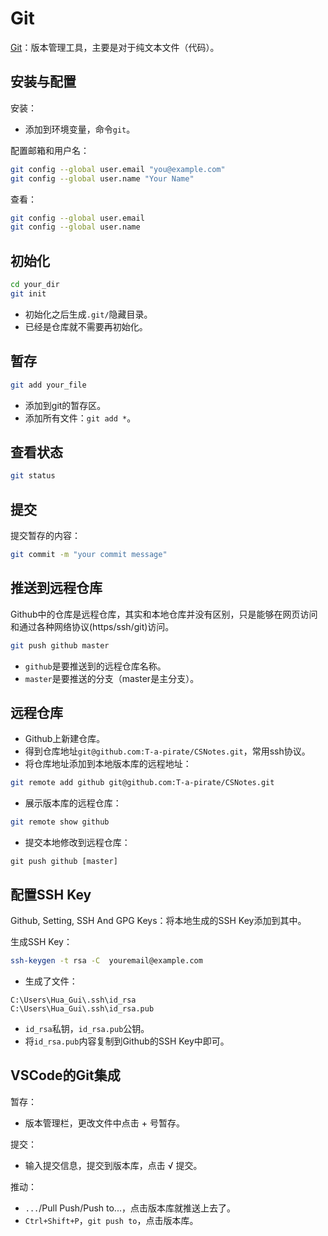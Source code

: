 # Git

[Git](https://git-scm.com/)：版本管理工具，主要是对于纯文本文件（代码）。

## 安装与配置

安装：
- 添加到环境变量，命令`git`。

配置邮箱和用户名：
```bash
git config --global user.email "you@example.com"
git config --global user.name "Your Name"
```
查看：
```bash
git config --global user.email
git config --global user.name
```

## 初始化

```bash
cd your_dir
git init
```
- 初始化之后生成`.git/`隐藏目录。
- 已经是仓库就不需要再初始化。

## 暂存

```bash
git add your_file
```
- 添加到git的暂存区。
- 添加所有文件：`git add *`。

## 查看状态

```bash
git status
```

## 提交

提交暂存的内容：
```bash
git commit -m "your commit message"
```

## 推送到远程仓库

Github中的仓库是远程仓库，其实和本地仓库并没有区别，只是能够在网页访问和通过各种网络协议(https/ssh/git)访问。

```bash
git push github master
```
- `github`是要推送到的远程仓库名称。
- `master`是要推送的分支（master是主分支）。

## 远程仓库

- Github上新建仓库。
- 得到仓库地址`git@github.com:T-a-pirate/CSNotes.git`，常用ssh协议。
- 将仓库地址添加到本地版本库的远程地址：
```bash
git remote add github git@github.com:T-a-pirate/CSNotes.git
```
- 展示版本库的远程仓库：
```bash
git remote show github
```
- 提交本地修改到远程仓库：
```
git push github [master]
```

## 配置SSH Key

Github, Setting, SSH And GPG Keys：将本地生成的SSH Key添加到其中。

生成SSH Key：
```bash
ssh-keygen -t rsa -C  youremail@example.com
```
- 生成了文件：
```
C:\Users\Hua_Gui\.ssh\id_rsa
C:\Users\Hua_Gui\.ssh\id_rsa.pub
```
- `id_rsa`私钥，`id_rsa.pub`公钥。
- 将`id_rsa.pub`内容复制到Github的SSH Key中即可。

## VSCode的Git集成

暂存：
- 版本管理栏，更改文件中点击 + 号暂存。

提交：
- 输入提交信息，提交到版本库，点击 √ 提交。

推动：
- `...`/Pull Push/Push to...，点击版本库就推送上去了。
- `Ctrl+Shift+P`，`git push to`，点击版本库。